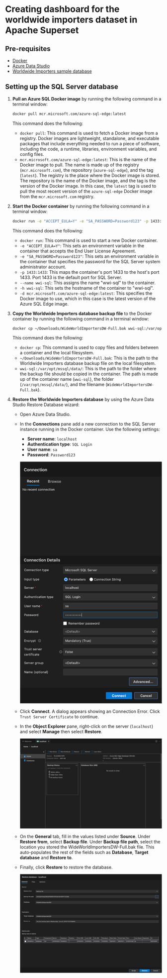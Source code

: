 # Creating dashboard for the worldwide importers dataset in Apache Superset

## Pre-requisites
- [Docker](https://www.docker.com/products/docker-desktop)
- [Azure Data Studio](https://docs.microsoft.com/en-us/sql/azure-data-studio/download-azure-data-studio?view=sql-server-ver15)
- [Worldwide Importers sample database](https://github.com/Microsoft/sql-server-samples/releases/download/wide-world-importers-v1.0/WideWorldImportersDW-Full.bak)


## Setting up the SQL Server database
1. **Pull an Azure SQL Docker image** by running the following command in a terminal window:

    ```bash
   docker pull mcr.microsoft.com/azure-sql-edge:latest
    ```

    This command does the following:
    - `docker pull`: This command is used to fetch a Docker image from a registry. Docker images are lightweight, standalone, and executable packages that include everything needed to run a piece of software, including the code, a runtime, libraries, environment variables, and config files.
    - `mcr.microsoft.com/azure-sql-edge:latest`: This is the name of the Docker image to pull. The name is made up of the registry (`mcr.microsoft.com`), the repository (`azure-sql-edge`), and the tag (`latest`). The registry is the place where the Docker image is stored. The repository is the name of the Docker image, and the tag is the version of the Docker image. In this case, the `latest` tag is used to pull the most recent version of the `azure-sql-edge` Docker image from the `mcr.microsoft.com` registry.

2. **Start the Docker container** by running the following command in a terminal window:
    
    ```bash
    docker run -e "ACCEPT_EULA=Y" -e "SA_PASSWORD=Password123" -p 1433:1433 --name wwi-sql -h wwi-sql -d mcr.microsoft.com/azure-sql-edge:latest
    ```

    This command does the following:
    - `docker run`: This command is used to start a new Docker container.
    - `-e "ACCEPT_EULA=Y"`: This sets an environment variable in the container that accepts the End User License Agreement.
    - `-e "SA_PASSWORD=Password123"`: This sets an environment variable in the container that specifies the password for the SQL Server system administrator account.
    - `-p 1433:1433`: This maps the container's port 1433 to the host's port 1433. Port 1433 is the default port for SQL Server.
    - `--name wwi-sql`: This assigns the name "wwi-sql" to the container.
    - `-h wwi-sql`: This sets the hostname of the container to "wwi-sql".
    - `-d mcr.microsoft.com/azure-sql-edge:latest`: This specifies the Docker image to use, which in this case is the latest version of the Azure SQL Edge image.


3. **Copy the Worldwide Importers database backup file** to the Docker container by running the following command in a terminal window:

    ```bash
    docker cp ~/Downloads/WideWorldImportersDW-Full.bak wwi-sql:/var/opt/mssql/data/
    ```

    This command does the following:
    - `docker cp`: This command is used to copy files and folders between a container and the local filesystem.
    - `~/Downloads/WideWorldImportersDW-Full.bak`: This is the path to the Worldwide Importers database backup file on the local filesystem.
    - `wwi-sql:/var/opt/mssql/data/`: This is the path to the folder where the backup file should be copied in the container. The path is made up of the container name (`wwi-sql`), the folder (`/var/opt/mssql/data/`), and the filename (`WideWorldImportersDW-Full.bak`).

4. **Restore the Worldwide Importers database** by using the Azure Data Studio Restore Database wizard:
    - Open Azure Data Studio.
    - In the **Connections** pane add a new connection to the SQL Server instance running in the Docker container. Use the following settings:
        - **Server name**: `localhost`
        - **Authentication type**: `SQL Login`
        - **User name**: `sa`
        - **Password**: `Password123`
        
        ![Connect to SQL Server](assets/connect-to-sql-server.png)

    - Click **Connect**. A dialog appears showing an Connection Error. Click `Trust Server Certificate` to continue.
    - In the **Object Explorer** pane, right-click on the server (`localhost`) and select **Manage** then select **Restore**.
    
        ![Restore Database](assets/restore-database-menu.png)

    - On the **General** tab, fill in the values listed under **Source**. Under **Restore from**, select **Backup file**. Under **Backup file path**, select the location you stored the WideWorldImportersDW-Full.bak file. This auto-populates the rest of the fields such as **Database**, **Target database** and **Restore to**.
    - Finally, click **Restore** to restore the database.
    
        ![Restore Database](assets/restore-database.png)


